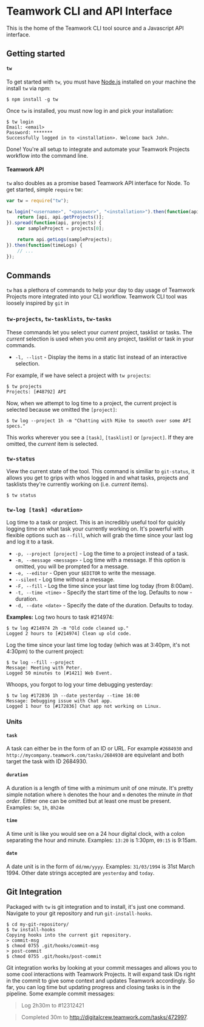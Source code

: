 # Teamwork CLI and API Interface
This is the home of the Teamwork CLI tool source and a Javascript API interface. 

## Getting started
#### `tw`
To get started with `tw`, you must have [Node.js](http://nodejs.org) installed on your machine the install `tw` via npm:
    
    $ npm install -g tw

Once `tw` is installed, you must now log in and pick your installation:

    $ tw login
    Email: <email>
    Password: *******
    Successfully logged in to <installation>. Welcome back John.

Done! You're all setup to integrate and automate your Teamwork Projects workflow into the command line.

#### Teamwork API
`tw` also doubles as a promise based Teamwork API interface for Node. To get started, simple `require` tw:

```js
var tw = require("tw");

tw.login("<username>", "<passwor>", "<installation>").then(function(api) {
    return [api, api.getProjects()]; 
}).spread(function(api, projects) {
    var sampleProject = projects[0];

    return api.getLogs(sampleProjects);
}).then(function(timeLogs) {
    // ... 
});
```

## Commands
`tw` has a plethora of commands to help your day to day usage of Teamwork Projects more integrated into your CLI workflow. Teamwork CLI tool was loosely inspired by `git` in

### `tw-projects`, `tw-tasklists`, `tw-tasks`
These commands let you select your *current* project, tasklist or tasks. The *current* selection is used when you omit any project, tasklist or task in your commands. 

* `-l, --list` - Display the items in a static list instead of an interactive selection.

For example, if we have select a project with `tw projects`:

    $ tw projects 
    Projects: [#48792] API

Now, when we attempt to log time to a project, the current project is selected because we omitted the `[project]`:

    $ tw log --project 1h -m "Chatting with Mike to smooth over some API specs."

This works wherever you see a `[task]`, `[tasklist]` or `[project]`. If they are omitted, the *current* item is selected.

### `tw-status`
View the current state of the tool. This command is similiar to `git-status`, it allows you get to grips with whos logged in and what tasks, projects and tasklists they're currently working on (i.e. *current* items).

    $ tw status 

### `tw-log [task] <duration>`
Log time to a task or project. This is an incredibly useful tool for quickly logging time on what task your currently working on. It's powerful with flexible options such as `--fill`, which will grab the time since your last log and log it to a task.

* `-p, --project [project]` - Log the time to a project instead of a task.
* `-m, --message <message>` - Log time with a message. If this option is omitted, you will be prompted for a message.
* `-e, --editor` - Open your `$EDITOR` to write the message.
* `--silent` - Log time without a message.
* `-F, --fill` - Log the time since your last time log today (from 8:00am).
* `-t, --time <time>` - Specify the start time of the log. Defaults to now - duration.
* `-d, --date <date>` - Specify the date of the duration. Defaults to today.

**Examples:**
Log two hours to task #214974:

    $ tw log #214974 2h -m "Old code cleaned up."
    Logged 2 hours to [#214974] Clean up old code.

Log the time since your last time log today (which was at 3:40pm, it's not 4:30pm) to the current project:

    $ tw log --fill --project
    Message: Meeting with Peter.
    Logged 50 minutes to [#1421] Web Event.

Whoops, you forgot to log your time debugging yesterday:

    $ tw log #172836 1h --date yesterday --time 16:00
    Message: Debugging issue with Chat app.
    Logged 1 hour to [#172836] Chat app not working on Linux.


### Units
#### `task`
A task can either be in the form of an ID or URL. For example `#2684930` and `http://mycompany.teamwork.com/tasks/2684930` are equivelant and both target the task with ID 2684930.

#### `duration`
A duration is a length of time with a minimum unit of one minute. It's pretty simple notation where `h` denotes the hour and `m` denotes the minute *in that order*. Either one can be omitted but at least one must be present. Examples: `5m`, `1h`, `8h24m`

#### `time`
A time unit is like you would see on a 24 hour digital clock, with a colon separating the hour and minute. Examples: `13:20` is 1:30pm, `09:15` is 9:15am.

#### `date`
A date unit is in the form of `dd/mm/yyyy`. Examples: `31/03/1994` is 31st March 1994. Other date strings accepted are `yesterday` and `today`.


## Git Integration
Packaged with `tw` is git integration and to install, it's just one command. Navigate to your git repository and run `git-install-hooks`.

    $ cd my-git-repository/
    $ tw install-hooks
    Copying hooks into the current git repository.
    > commit-msg
    $ chmod 0755 .git/hooks/commit-msg
    > post-commit
    $ chmod 0755 .git/hooks/post-commit

Git integration works by looking at your commit messages and allows you to some cool interactions with Teamwork Projects. It will expand task IDs right in the commit to give some context and updates Teamwork accordingly. So far, you can log time but updating progress and closing tasks is in the pipeline. Some example commit messages:

> Log 2h30m to #12312421

> Completed 30m to http://digitalcrew.teamwork.com/tasks/472997.